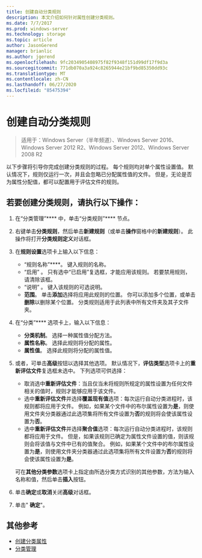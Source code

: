 ```yaml
---
title: 创建自动分类规则
description: 本文介绍如何针对属性创建分类规则。
ms.date: 7/7/2017
ms.prod: windows-server
ms.technology: storage
ms.topic: article
author: JasonGerend
manager: brianlic
ms.author: jgerend
ms.openlocfilehash: 9fc2034905408975f82f9348f151d99df17f9d3a
ms.sourcegitcommit: 771db070a3a924c8265944e21bf9bd85350dd93c
ms.translationtype: MT
ms.contentlocale: zh-CN
ms.lasthandoff: 06/27/2020
ms.locfileid: "85475394"
---
```

# <a name="create-an-automatic-classification-rule"></a>创建自动分类规则

> 适用于：Windows Server（半年频道）、Windows Server 2016、Windows Server 2012 R2、Windows Server 2012、Windows Server 2008 R2

以下步骤将引导你完成创建分类规则的过程。 每个规则均对单个属性设置值。 默认情况下，规则仅运行一次，并且会忽略已分配属性值的文件。 但是，无论是否为属性分配值，都可以配置用于评估文件的规则。

## <a name="to-create-a-classification-rule"></a>若要创建分类规则，请执行以下操作：

1.  在“分类管理”**** 中，单击“分类规则”**** 节点。

2.  右键单击**分类规则**，然后单击**新建规则**（或单击**操作**窗格中的**新建规则**）。 此操作将打开**分类规则定义**对话框。

3.  在**规则设置**选项卡上输入以下信息：

    -   “规则名称”****。 键入规则的名称。
    -   “启用”  。 只有选中“已启用”复选框，才能应用该规则。 若要禁用规则，请清除该框。
    -   “说明”  。 键入该规则的可选说明。
    -   **范围**。 单击**添加**选择将应用此规则的位置。 你可以添加多个位置，或单击**删除**以删除某个位置。 分类规则适用于此列表中所有文件夹及其子文件夹。

4.  在“分类”**** 选项卡上，输入以下信息：

    -   **分类机制**。 选择一种属性值分配方法。
    -   **属性名称**。 选择此规则将分配的属性。
    -   **属性值**。 选择此规则将分配的属性值。

5.  或者，可单击**高级**按钮以选择其他选项。 默认情况下，**评估类型**选项卡上的**重新评估文件**复选框未选中。 下列选项可供选择：

    -   取消选中**重新评估文件**：当且仅当未将规则所规定的属性设置为任何文件相关的值时，规则才能够应用于该文件。
    -   选中**重新评估文件**并选择**覆盖现有值**选项：每次运行自动分类进程时，该规则都将应用于文件。 例如，如果某个文件中的布尔属性设置为**是**，则使用文件夹分类器通过此选项集将所有文件设置为**否**的规则将会使该属性设置为**否**。
    -   选中**重新评估文件**并选择**聚合值**选项：每次运行自动分类进程时，该规则都将应用于文件。 但是，如果该规则已确定为属性文件设置的值，则该规则会将该值与文件中已有的值聚合。 例如，如果某个文件中的布尔属性设置为**是**，则使用文件夹分类器通过此选项集将所有文件设置为**否**的规则将会使该属性设置为**是**。

    可在**其他分类参数**选项卡上指定由所选分类方式识别的其他参数，方法为输入名称和值，然后单击**插入**按钮。

6.  单击**确定**或**取消**关闭**高级**对话框。

7.  单击" **确定**"。

## <a name="additional-references"></a>其他参考

-   [创建分类属性](create-classification-property.md)
-   [分类管理](classification-management.md)